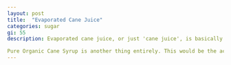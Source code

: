 ```yaml
---
layout: post
title:  "Evaporated Cane Juice"
categories: sugar
gi: 55
description: Evaporated cane juice, or just 'cane juice', is basically refined white sugar but has a little more molasses in it which adds the brown coloring. Refined white sugar goes through one more process to make it white. It has a small amount of nutritional value compared to white sugar but not enough to say it has nutritional value.

Pure Organic Cane Syrup is another thing entirely. This would be the actual juice from the sugar cane stalk, which is a grass. It is only 15% sugar and is full of calcium, chromium, cobalt, copper, magnesium, manganese, phosphorous, potassium, zinc, Vitamins A, C, B1, B2, B3, B5, and B6. Because it's a plant it has a high concentration of phytonutrients, antioxidants, proteins and soluble fiber. This is not a product that is cooked with in the United States.
---
```


